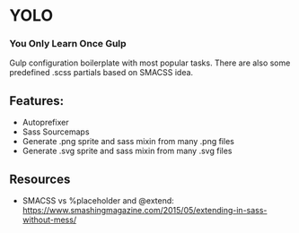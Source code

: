 # YOLO
### You Only Learn Once Gulp

Gulp configuration boilerplate with most popular tasks. There are also some predefined .scss partials based on SMACSS idea.

## Features:
* Autoprefixer
* Sass Sourcemaps
* Generate .png sprite and sass mixin from many .png files
* Generate .svg sprite and sass mixin from many .svg files

## Resources
* SMACSS vs %placeholder and @extend: https://www.smashingmagazine.com/2015/05/extending-in-sass-without-mess/
 
